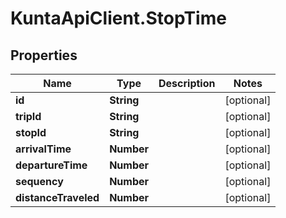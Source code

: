 # KuntaApiClient.StopTime

## Properties
Name | Type | Description | Notes
------------ | ------------- | ------------- | -------------
**id** | **String** |  | [optional] 
**tripId** | **String** |  | [optional] 
**stopId** | **String** |  | [optional] 
**arrivalTime** | **Number** |  | [optional] 
**departureTime** | **Number** |  | [optional] 
**sequency** | **Number** |  | [optional] 
**distanceTraveled** | **Number** |  | [optional] 


